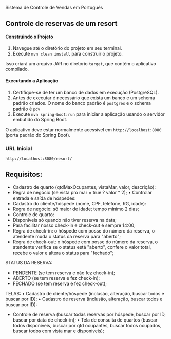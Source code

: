 Sistema de Controle de Vendas em Português
## Controle de reservas de um resort

#### Construindo o Projeto

1. Navegue até o diretório do projeto em seu terminal.
2. Execute `mvn clean install` para construir o projeto.

Isso criará um arquivo JAR no diretório `target`, que contém o aplicativo compilado.

#### Executando a Aplicação

1. Certifique-se de ter um banco de dados em execução (PostgreSQL).
2. Antes de executar é necessário que exista um banco e um schema padrão criados. O nome do banco padrão é `postgres` e o schema padrão é `pdv`
3. Execute `mvn spring-boot:run` para iniciar a aplicação usando o servidor embutido do Spring Boot.

O aplicativo deve estar normalmente acessível em `http://localhost:8080` (porta padrão do Spring Boot).


### URL Inicial
`http://localhost:8080/resort/`


## Requisitos:
- Cadastro de quarto (qtdMaxOcupantes, vistaMar, valor, descrição):
- Regra de negócio (se vista pro mar = true ? valor * 2);
  • Controlar entrada e saída de hóspedes:
- Cadastro do cliente/hóspede (nome, CPF, telefone, RG, idade):
- Regra de negócio: só maior de idade; tempo mínimo 2 dias;
- Controle de quarto:
- Disponíveis só quando não tiver reserva na data;
- Para facilitar nosso check-in e check-out é sempre 14:00;
- Regra de check-in: o hóspede com posse do número da reserva, o atendente muda o status da reserva para "aberto";
- Regra de check-out: o hóspede com posse do número da reserva, o atendente verifica se o status está "aberto", confere o valor total, recebe o valor e altera o status para "fechado";

STATUS DA RESERVA:
- PENDENTE (se tem reserva e não fez check-in);
- ABERTO (se tem reserva e fez check-in);
- FECHADO (se tem reserva e fez check-out);

TELAS:
• Cadastro de cliente/hóspede (inclusão, alteração, buscar todos e buscar por ID);
• Cadastro de reserva (inclusão, alteração, buscar todos e buscar por ID):
- Controle de reserva (buscar todas reservas por hóspede, buscar por ID, buscar por data de check-in);
  • Tela de consulta de quartos (buscar todos disponíveis, buscar por qtd ocupantes, buscar todos ocupados, buscar todos com vista mar e disponíveis);

